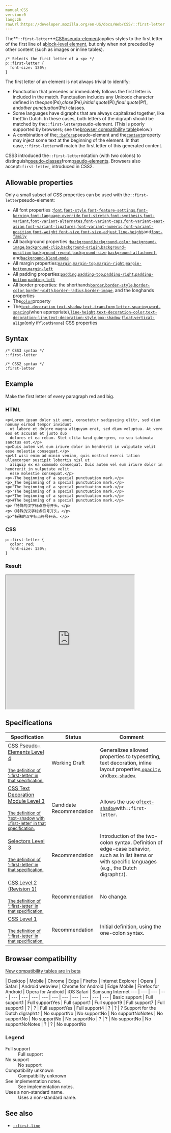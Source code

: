 ```yaml
---
manual:CSS
version:0
lang:zh
rawUrl:https://developer.mozilla.org/en-US/docs/Web/CSS/::first-letter
---
```






The**`::first-letter`**[CSS](%427 "")[pseudo-element](%3563 "")applies styles to the first letter of the first line of a[block-level element](%29899 ""), but only when not preceded by other content (such as images or inline tables).


```
/* Selects the first letter of a <p> */
p::first-letter {
  font-size: 130%;
}
```


The first letter of an element is not always trivial to identify:


* Punctuation that precedes or immediately follows the first letter is included in the match. Punctuation includes any Unicode character defined in the*open*(Ps),*close*(Pe),*initial quote*(Pi),*final quote*(Pf), and*other punctuation*(Po) classes.
* Some languages have digraphs that are always capitalized together, like the`IJ`in Dutch. In these cases, both letters of the digraph should be matched by the`::first-letter`pseudo-element. (This is poorly supported by browsers; see the[browser compatibility table](%33757 "https://developer.mozilla.org/en-US/docs/Web/CSS/::first-letter#Browser_compatibility")below.)
* A combination of the[`::before`](%33493 "In CSS, ::before creates a pseudo-element that is the first child of the selected element. It is often used to add cosmetic content to an element with the content property.")pseudo-element and the[`content`](%29555 "The content CSS property is used with the ::before and ::after pseudo-elements to generate content in an element. Objects inserted using the content property are anonymous replaced elements.")property may inject some text at the beginning of the element. In that case,`::first-letter`will match the first letter of this generated content.


CSS3 introduced the`::first-letter`notation (with two colons) to distinguish[pseudo-classes](%29702 "")from[pseudo-elements](%3563 ""). Browsers also accept`:first-letter`, introduced in CSS2.



## Allowable properties<a name="Allowable_properties"></a>


Only a small subset of CSS properties can be used with the`::first-letter`pseudo-element:


* All font properties :[`font`](%23656 "The font CSS property is either a shorthand property for setting font-style, font-variant, font-weight, font-size, line-height, and font-family; or a way to set the element's font to a system font, using specific keywords."),[`font-style`](%33759 "The font-style CSS property specifies whether a font should be styled with a normal, italic, or oblique face from its font-family."),[`font-feature-settings`](%33760 "The font-feature-settings CSS property gives you control over advanced typographic features in OpenType fonts."),[`font-kerning`](%30114 "The font-kerning CSS property controls the usage of the kerning information stored in a font."),[`font-language-override`](%30130 "The font-language-override CSS property controls the usage of language-specific glyphs in a typeface."),[`font-stretch`](%33761 "The font-stretch CSS property selects a normal, condensed, or expanded face from a font."),[`font-synthesis`](%30122 "The font-synthesis CSS property controls which missing typefaces, bold or italic, may be synthesized by the browser."),[`font-variant`](%30116 "The font-variant CSS property is a shorthand for the longhand properties font-variant-caps, font-variant-numeric, font-variant-alternates, font-variant-ligatures, and font-variant-east-asian. You can also set the CSS Level 2 (Revision 1) values of font-variant, (that is, normal or small-caps), by using the font shorthand."),[`font-variant-alternates`](%28550 "The font-variant-alternates CSS property controls the usage of alternate glyphs. These alternate glyphs may be referenced by alternative names defined in @font-feature-values."),[`font-variant-caps`](%30119 "The font-variant-caps CSS property controls the usage of alternate glyphs for capital letters."),[`font-variant-east-asian`](%30118 "The font-variant-east-asian CSS property controls the usage of alternate glyphs for East Asian scripts, like Japanese and Chinese."),[`font-variant-ligatures`](%30120 "The font-variant-ligatures CSS property controls which ligatures and contextual forms are used in textual content of the elements it applies to. This leads to more harmonized forms in the resulting text."),[`font-variant-numeric`](%30121 "The font-variant-numeric CSS property controls the usage of alternate glyphs for numbers, fractions, and ordinal markers."),[`font-variant-position`](%30117 "The font-variant-position CSS property controls the usage of alternate, smaller glyphs that are positioned as superscript or subscript relative to the baseline of the font (which remains unchanged). These glyphs are likely to be used in <sub> and <sup> elements."),[`font-weight`](%31392 "The font-weight CSS property specifies the weight (or boldness) of the font. The font weights available to you will depend on the font-family you are using. Some fonts are only available in normal and bold."),[`font-size`](%33511 "The font-size CSS property specifies the size of the font. Setting this property may change the size of other items, too, since it is used to compute the value of em, ex, and various other relative <length> units."),[`font-size-adjust`](%33762 "The font-size-adjust CSS property specifies that the font size should be chosen based on the height of lowercase letters rather than the height of capital letters. This is useful since the legibility of fonts, especially at small sizes, is determined more by the size of lowercase letters than by the size of capital letters."),[`line-height`](%12926 "The line-height CSS property sets the amount of space used for lines, such as in text. On block-level elements, it specifies the minimum height of line boxes within the element. On non-replaced inline elements, it specifies the height that is used to calculate line box height.")and[`font-family`](%33026 "The font-family CSS property specifies a prioritized list of one or more font family names and/or generic family names for the selected element.")
* All background properties :[`background`](%28694 "The background CSS property is a short way to declare all background style options at once, including color, image, origin and size, repeat method, and other features."),[`background-color`](%29451 "The background-color CSS property sets the background color of an element."),[`background-image`](%29452 "The background-image CSS property sets one or more background images on an element."),[`background-clip`](%32976 "The background-clip CSS property specifies if an element's background, whether a <color> or an <image>, extends underneath its border."),[`background-origin`](%32977 "The background-origin CSS property sets the background positioning area, i.e., the origin position of an image specified using the background-image property."),[`background-position`](%30971 "The background-position CSS property sets the initial position, relative to the background position layer defined by background-origin, for each defined background image."),[`background-repeat`](%29243 "The background-repeat CSS property defines how background images are repeated. A background image can be repeated along the horizontal axis, the vertical axis, both axes, or not repeated at all."),[`background-size`](%32979 "The background-size CSS property specifies the size of the element's background image. The image can be left to its natural size, stretched to a new size, or constrained to fit the available space while preserving its intrinsic proportions."),[`background-attachment`](%33763 "If a background-image is specified, the background-attachment CSS property determines whether that image's position is fixed within the viewport, or scrolls along with its containing block."), and[`background-blend-mode`](%33427 "The background-blend-mode CSS property determines how an element's background images should blend with each other and with the element's background color.")
* All margin properties:[`margin`](%29241 "The margin CSS property sets the margin area on all four sides of an element. It is a shorthand for setting all individual margins at once: margin-top, margin-right, margin-bottom, and margin-left."),[`margin-top`](%30850 "The margin-top CSS property sets the margin area on the top of an element. A positive value will place it farther than normal from its neighbors, while a negative value will place it closer."),[`margin-right`](%30851 "The margin-right CSS property sets the margin area on the right side of an element. A positive value will place it farther than normal from its neighbors, while a negative value will place it closer."),[`margin-bottom`](%30852 "The margin-bottom CSS property sets the margin area on the bottom of an element. A positive value will place it farther than normal from its neighbors, while a negative value will place it closer."),[`margin-left`](%30853 "The margin-left CSS property sets the margin area on the left side of an element. A positive value will place it farther than normal from its neighbors, while a negative value will place it closer.")
* All padding properties:[`padding`](%29242 "The padding CSS property sets the padding area on all four sides of an element. It is a shorthand for setting all individual paddings at once: padding-top, padding-right, padding-bottom, and padding-left."),[`padding-top`](%31483 "The padding-top CSS property sets the height of the padding area on the top of an element."),[`padding-right`](%31484 "The padding-right CSS property sets the width of the padding area on the right side of an element."),[`padding-bottom`](%31485 "The padding-bottom CSS property sets the height of the padding area on the bottom of an element."),[`padding-left`](%31486 "The padding-left CSS property sets the width of the padding area on the left side of an element.")
* All border properties: the shorthands[`border`](%29117 "The border CSS property is a shorthand for setting all individual border property values in a single declaration: border-width, border-style, and border-color."),[`border-style`](%28815 "The border-style CSS property is a shorthand property that sets the line style for all four sides of an element's border."),[`border-color`](%28869 "The border-color CSS property is a shorthand property for setting the colors on all four sides of an element's border."),[`border-width`](%28810 "The border-width CSS property is a shorthand property for setting the widths on all four sides of an element's border."),[`border-radius`](%28741 "The border-radius CSS property lets you round the corners of an element's outer border edge. You can specify a single radius to make circular corners, or two radii to make elliptical corners."),[`border-image`](%28990 "The border-image CSS property lets you draw an image in place of an element's border-style."), and the longhands properties
* The[`color`](%28820 "The color CSS property sets the foreground color value of an element's text content and text decorations. It also sets the currentcolor value, which may be used as an indirect value on other properties, and is the default for other color properties, such as border-color.")property
* The[`text-decoration`](%29439 "The text-decoration CSS property specifies the appearance of decorative lines used on text. It is a shorthand for setting one or more individual text-decoration values in a single declaration, which include text-decoration-line, text-decoration-color, and text-decoration-style."),[`text-shadow`](%29458 "The text-shadow CSS property adds shadows to text. It accepts a comma-separated list of shadows to be applied to the text and any of its decorations."),[`text-transform`](%33764 "The text-transform CSS property specifies how to capitalize an element's text. It can be used to make text appear in all-uppercase or all-lowercase, or with each word capitalized."),[`letter-spacing`](%30123 "The letter-spacing CSS property specifies the spacing behavior between text characters."),[`word-spacing`](%33765 "The word-spacing CSS property specifies the spacing behavior between tags and words.")(when appropriate),[`line-height`](%12926 "The line-height CSS property sets the amount of space used for lines, such as in text. On block-level elements, it specifies the minimum height of line boxes within the element. On non-replaced inline elements, it specifies the height that is used to calculate line box height."),[`text-decoration-color`](%29456 "The text-decoration-color CSS property sets the color of the decorative additions to text that are specified by text-decoration-line; these include underlines and overlines, strikethroughs, and wavy lines like those typically used to indicate content is misspelled (for example). The specified color applies to all such decorative lines in the scope of the property's value."),[`text-decoration-line`](%33010 "The text-decoration-line CSS property sets the kind of decoration that is used on text in an element."),[`text-decoration-style`](%33011 "The text-decoration-style CSS property sets the style of the lines specified by text-decoration-line. The style applies to all lines that are specified; there is no way to define different styles for each of the lines defined by text-decoration-line."),[`box-shadow`](%29239 "The box-shadow CSS property is used to add shadow effects around an element's frame. You can specify multiple effects separated by commas if you wish to do so."),[`float`](%32924 "The float CSS property specifies that an element should be placed along the left or right side of its container, allowing text and inline elements to wrap around it. The element is removed from the normal flow of the web page, though still remaining a part of the flow (in contrast to absolute positioning)."),[`vertical-align`](%13330 "The vertical-align CSS property specifies the vertical alignment of an inline or table-cell box.")(only if`float`is`none`) CSS properties

## Syntax<a name="Syntax"></a>

```
/* CSS3 syntax */
::first-letter

/* CSS2 syntax */
:first-letter
```

## Example<a name="Example"></a>


Make the first letter of every paragraph red and big.


### HTML<a name="HTML"></a>

```
<p>Lorem ipsum dolor sit amet, consetetur sadipscing elitr, sed diam nonumy eirmod tempor invidunt
  ut labore et dolore magna aliquyam erat, sed diam voluptua. At vero eos et accusam et justo duo
  dolores et ea rebum. Stet clita kasd gubergren, no sea takimata sanctus est.</p>
<p>Duis autem vel eum iriure dolor in hendrerit in vulputate velit esse molestie consequat.</p>
<p>Ut wisi enim ad minim veniam, quis nostrud exerci tation ullamcorper suscipit lobortis nisl ut
  aliquip ex ea commodo consequat. Duis autem vel eum iriure dolor in hendrerit in vulputate velit
  esse molestie consequat.</p>
<p>-The beginning of a special punctuation mark.</p>
<p>_The beginning of a special punctuation mark.</p>
<p>"The beginning of a special punctuation mark.</p>
<p>'The beginning of a special punctuation mark.</p>
<p>*The beginning of a special punctuation mark.</p>
<p>#The beginning of a special punctuation mark.</p>
<p>「特殊的汉字标点符号开头。</p>
<p>《特殊的汉字标点符号开头。</p>
<p>“特殊的汉字标点符号开头。</p>
```

### CSS<a name="CSS"></a>

```
p::first-letter {
  color: red;
  font-size: 130%;
}
```

### Result<a name="Result"></a>


<iframe src='https://mdn.mozillademos.org/en-US/docs/Web/CSS/::first-letter$samples/Example?revision=1391490' width='80%' height='420'></iframe>



## Specifications<a name="Specifications"></a>

Specification | Status | Comment 
 ---  |  ---  |  ---  | 
[CSS Pseudo-Elements Level 4<br></br><small>The definition of &#39;::first-letter&#39; in that specification.</small>](%29902 "") | Working Draft | Generalizes allowed properties to typesetting, text decoration, inline layout properties,[`opacity`](%31319 "The opacity CSS property specifies the level of transparency of an element, that is, the degree to which the content behind the element is visible."), and[`box-shadow`](%29239 "The box-shadow CSS property is used to add shadow effects around an element's frame. You can specify multiple effects separated by commas if you wish to do so."). 
[CSS Text Decoration Module Level 3<br></br><small>The definition of &#39;text-shadow with ::first-letter&#39; in that specification.</small>](%29903 "") | Candidate Recommendation | Allows the use of[`text-shadow`](%29458 "The text-shadow CSS property adds shadows to text. It accepts a comma-separated list of shadows to be applied to the text and any of its decorations.")with`::first-letter`. 
[Selectors Level 3<br></br><small>The definition of &#39;::first-letter&#39; in that specification.</small>](%29904 "") | Recommendation | Introduction of the two-colon syntax. Definition of edge-case behavior, such as in list items or with specific languages (e.g., the Dutch digraph`IJ`). 
[CSS Level 2 (Revision 1)<br></br><small>The definition of &#39;::first-letter&#39; in that specification.</small>](%29905 "") | Recommendation | No change. 
[CSS Level 1<br></br><small>The definition of &#39;::first-letter&#39; in that specification.</small>](%29906 "") | Recommendation | Initial definition, using the one-colon syntax. 


## Browser compatibility<a name="Browser_compatibility"></a>
[New compatibility tables are in beta<i></i>](%3360 "")

 | <abbr>Desktop<i></i></abbr> | <abbr>Mobile<i></i></abbr> 
 | <abbr>Chrome<i></i></abbr> | <abbr>Edge<i></i></abbr> | <abbr>Firefox<i></i></abbr> | <abbr>Internet Explorer<i></i></abbr> | <abbr>Opera<i></i></abbr> | <abbr>Safari<i></i></abbr> | <abbr>Android webview<i></i></abbr> | <abbr>Chrome for Android<i></i></abbr> | <abbr>Edge Mobile<i></i></abbr> | <abbr>Firefox for Android<i></i></abbr> | <abbr>Opera for Android<i></i></abbr> | <abbr>iOS Safari<i></i></abbr> | <abbr>Samsung Internet<i></i></abbr> 
 ---  |  ---  |  ---  |  ---  |  ---  |  ---  |  ---  |  ---  |  ---  |  ---  |  ---  |  ---  |  ---  |  ---  | 
Basic support | <abbr>Full support</abbr>1 | <abbr>Full support</abbr>Yes | <abbr>Full support</abbr>1 | <abbr>Full support</abbr>9 | <abbr>Full support</abbr>7 | <abbr>Full support</abbr>1 | <abbr>?</abbr> | <abbr>?</abbr> | <abbr>Full support</abbr>Yes | <abbr>Full support</abbr>4 | <abbr>?</abbr> | <abbr>?</abbr> | <abbr>?</abbr> 
Support for the Dutch digraph`IJ` | <abbr>No support</abbr>No | <abbr>No support</abbr>No | <abbr>No support</abbr>No<abbr>Notes<i></i></abbr> | <abbr>No support</abbr>No | <abbr>No support</abbr>No | <abbr>No support</abbr>No | <abbr>?</abbr> | <abbr>?</abbr> | <abbr>No support</abbr>No | <abbr>No support</abbr>No<abbr>Notes<i></i></abbr> | <abbr>?</abbr> | <abbr>?</abbr> | <abbr>No support</abbr>No 


### Legend<a name="Legend"></a>
<dl><dt id=''><abbr>Full support</abbr></dt><dd>Full support</dd><dt id=''><abbr>No support</abbr></dt><dd>No support</dd><dt id=''><abbr>Compatibility unknown</abbr></dt><dd>Compatibility unknown</dd><dt id=''><abbr>See implementation notes.<i></i></abbr></dt><dd>See implementation notes.</dd><dt id=''><abbr>Uses a non-standard name.<i></i></abbr></dt><dd>Uses a non-standard name.</dd></dl>


## See also<a name="See_also"></a>

* [`::first-line`](%28554 "The ::first-line CSS pseudo-element applies styles to the first line of a block-level element.")




